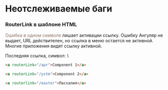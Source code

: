 # Неотслеживаемые баги

### RouterLink в шаблоне HTML

<span style="color: #8F7161;">Ошибка в одном символе</span> лишает активации ссылку. Ошибку Ангуляр не выдает, URL действителен, но ссылка в меню остается не активной. Многие приложения видят ссылку активной.

Последняя ссылка, символ: `l`

```html
<a routerLink="/apr">Component 1</a>

<a routerLink="/ystm">Component 2</a>

<a routerlink="/easter">Пасхалия</a>
```